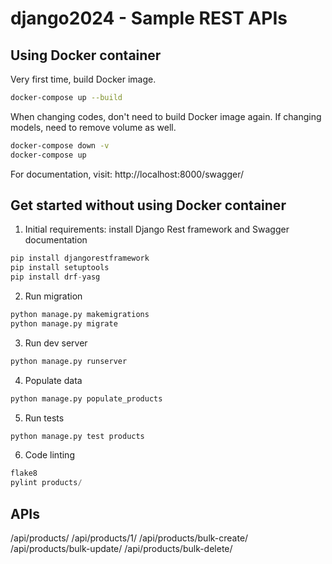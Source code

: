 # django2024 - Sample REST APIs

## Using Docker container

Very first time, build Docker image.
 ```bash
docker-compose up --build
```

When changing codes, don't need to build Docker image again. If changing models, need to remove volume as well.
 ```bash
docker-compose down -v
docker-compose up
```

For documentation, visit: http://localhost:8000/swagger/


## Get started without using Docker container
1. Initial requirements: install Django Rest framework and Swagger documentation
 ```python
pip install djangorestframework
pip install setuptools
pip install drf-yasg
```

2. Run migration
 ```python
python manage.py makemigrations
python manage.py migrate
```

3. Run dev server
 ```python
python manage.py runserver
```


4. Populate data
 ```python
python manage.py populate_products
```

5. Run tests
 ```python
python manage.py test products
```

6. Code linting
 ```python
flake8
pylint products/
```

## APIs
/api/products/
/api/products/1/
/api/products/bulk-create/
/api/products/bulk-update/
/api/products/bulk-delete/